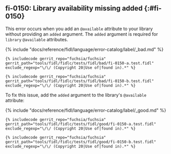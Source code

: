 ## fi-0150: Library availability missing added {:#fi-0150}

This error occurs when you add an `@available` attribute to your library without
providing an `added` argument. The `added` argument is required for `library`
`@available` attributes.

{% include "docs/reference/fidl/language/error-catalog/label/_bad.md" %}

```fidl
{% includecode gerrit_repo="fuchsia/fuchsia" gerrit_path="tools/fidl/fidlc/tests/fidl/bad/fi-0150-a.test.fidl" exclude_regexp="\/\/ (Copyright 20|Use of|found in).*" %}
```

```fidl
{% includecode gerrit_repo="fuchsia/fuchsia" gerrit_path="tools/fidl/fidlc/tests/fidl/bad/fi-0150-b.test.fidl" exclude_regexp="\/\/ (Copyright 20|Use of|found in).*" %}
```

To fix this issue, add the `added` argument to the library's `@available`
attribute:

{% include "docs/reference/fidl/language/error-catalog/label/_good.md" %}

```fidl
{% includecode gerrit_repo="fuchsia/fuchsia" gerrit_path="tools/fidl/fidlc/tests/fidl/good/fi-0150-a.test.fidl" exclude_regexp="\/\/ (Copyright 20|Use of|found in).*" %}
```

```fidl
{% includecode gerrit_repo="fuchsia/fuchsia" gerrit_path="tools/fidl/fidlc/tests/fidl/good/fi-0150-b.test.fidl" exclude_regexp="\/\/ (Copyright 20|Use of|found in).*" %}
```
